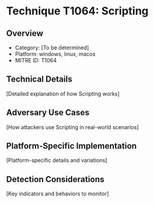# Technique T1064: Scripting

## Overview
- Category: [To be determined]
- Platform: windows, linux, macos
- MITRE ID: T1064

## Technical Details
[Detailed explanation of how Scripting works]

## Adversary Use Cases
[How attackers use Scripting in real-world scenarios]

## Platform-Specific Implementation
[Platform-specific details and variations]

## Detection Considerations
[Key indicators and behaviors to monitor]
